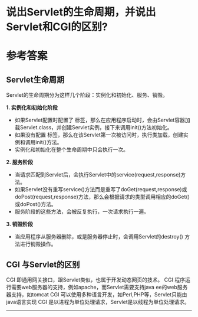 # 说出Servlet的生命周期，并说出Servlet和CGI的区别?

# 参考答案

## Servlet生命周期
Servlet的生命周期分为这样几个阶段：实例化和初始化、服务、销毁。

**1. 实例化和初始化阶段**
* 如果Servlet配置时配置了 <load-on-startup> 标签，那么在应用程序启动时，会由Servlet容器加载Servlet.class，并创建Servlet实例，接下来调用init()方法初始化。
* 如果没有配置<load-on-startup> 标签，那么在该Servlet第一次被访问时，执行类加载，创建实例和调用init()方法。
* 实例化和初始化在整个生命周期中只会执行一次。

**2. 服务阶段**
* 当请求匹配到Servlet后，会执行Servlet中的service(request,response)方法。
* 如果Servlet没有重写service()方法而是重写了doGet(request,response)或doPost(request,response)方法，那么会根据请求的类型调用相应的doGet()或doPost()方法。
* 服务阶段的这些方法，会被反复执行，一次请求执行一遍。

**3. 销毁阶段**
* 当应用程序从服务器删除，或是服务器停止时，会调用Servlet的destroy() 方法进行销毁操作。

## CGI 与Servlet的区别
CGI 即通用网关接口，跟Servlet类似，也属于开发动态网页的技术。
CGI 程序运行需要web服务器的支持，例如apache，而Servlet需要支持java ee的web服务器支持，如tomcat
CGI 可以使用多种语言开发，如Perl,PHP等，Servlet只能由java语言实现
CGI 是以进程为单位处理请求，Servlet是以线程为单位处理请求。

---
